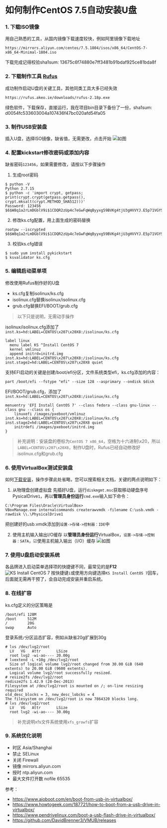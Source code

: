 如何制作CentOS 7.5自动安装U盘
==========================

### 1. 下载ISO镜像
用自己熟悉的工具，从国内镜像下载速度较快，例如阿里镜像下载地址
```
https://mirrors.aliyun.com/centos/7.5.1804/isos/x86_64/CentOS-7-x86_64-Minimal-1804.iso
```
下载完成记得校验sha1sum: 13675c6f74880e7ff3481b91bdaf925ce81bda8f

### 2. 下载制作工具 [Rufus](https://rufus.akeo.ie/)
成功制作启动U盘的关键工具，其他同类工具大多已经失效
```
https://rufus.akeo.ie/downloads/rufus-2.18p.exe
```
绿色软件，下载保存，直接运行，我在项目bin目录下备份了一份，sha1sum: d0054fc533603004a107436f47bc020afd54fa05

### 3. 制作USB安装盘

插入U盘，选择ISO镜像，缺省值，无需更改，点击开始
![如图](img/rufus.png)

### 4. 配置kickstart修改密码或添加内容

缺省密码`123456`，如果需要修改，请按以下步骤操作

1. 生成root密码
```
$ python -V
Python 2.7.15
$ python -c 'import crypt, getpass; print(crypt.crypt(getpass.getpass(), crypt.mksalt(crypt.METHOD_SHA512)))'
Password: 123456
$6$W8q1a2rLmDGblV9i$1CDQR2zUp4c7eGwFqWqByyxg59BVKg4tjU3gHVVYJ.E5p71VGYSaYVDR2hDP.7c5uFuvnoIgUpuHSH4UVn9y4.
```
2. 修改ks.cfg配置，用上面生成的密码替换
```
rootpw --iscrypted $6$W8q1a2rLmDGblV9i$1CDQR2zUp4c7eGwFqWqByyxg59BVKg4tjU3gHVVYJ.E5p71VGYSaYVDR2hDP.7c5uFuvnoIgUpuHSH4UVn9y4.
```
3. 校验ks.cfg错误
```
$ sudo yum install pykickstart
$ ksvalidator ks.cfg
```

### 5. 编辑启动菜单项
修改使用Rufus制作好的U盘
- ks.cfg复制isolinux/ks.cfg
- isolinux.cfg替换isolinux/isolinux.cfg
- grub.cfg替换EFI/BOOT/grub.cfg

> 以下只是说明，无需动手操作

isolinux/isolinux.cfg添加了`inst.ks=hd:LABEL=CENTOS\x207\x20X8:/isolinux/ks.cfg`
```
label linux
  menu label KS ^Install CentOS 7
  kernel vmlinuz
  append initrd=initrd.img inst.ks=hd:LABEL=CENTOS\x207\x20X8:/isolinux/ks.cfg inst.stage2=hd:LABEL=CENTOS\x207\x20X8 quiet
```

支持EFI启动的关键是创建/boot/efi分区，文件系统类型efi，ks.cfg添加的内容：
```
part /boot/efi --fstype "efi" --size 128 --asprimary --ondisk $disk
```

EFI/BOOT/grub.cfg，添加了`inst.ks=hd:LABEL=CENTOS\x207\x20X8:/isolinux/ks.cfg`
```
menuentry 'EFI Install CentOS 7' --class fedora --class gnu-linux --class gnu --class os {
    linuxefi /images/pxeboot/vmlinuz inst.ks=hd:LABEL=CENTOS\x207\x20X8:/isolinux/ks.cfg inst.stage2=hd:LABEL=CENTOS\x207\x20X8 quiet
    initrdefi /images/pxeboot/initrd.img
}
```

>补充说明：安装盘的卷标为`CentOS 7 x86_64`，空格为十六进制\x20，所以`LABEL=CENTOS\x207\x20X8`，制作U盘时，Rufus已经自动修改好isolinux.cfg和grub.cfg

### 6. 使用VirtualBox测试安装盘
如何[下载安装](https://download.virtualbox.org/virtualbox/5.2.8/VirtualBox-5.2.8-121009-Win.exe)，操作步骤此处省略，您可以搜索相关文档，关键的两点说明如下：

1. 从物理盘创建虚拟盘
先插好U盘，运行`diskmgmt.msc`获取移动硬盘序号PysicalDrive`1`，再以**管理员身份运行**`cmd.exe`输入如下命令：
```
C:\Program Files\Oracle\VirtualBox>
VBoxManage.exe internalcommands createrawvmdk -filename C:\usb.vmdk -rawdisk \\.\PhysicalDrive1
```
把创建好的usb.vmdk添加到`设置->存储->控制器：IDE`中

2. 使用主机输入输出I/O缓存
以**管理员身份运行**VirtualBox，`设置->存储->控制器：SATA`，☑使用主机输入输出（I/O）缓存 ![如图](img/usboot.png)

### 7. 使用U盘启动安装系统
各品牌进入启动菜单选择项的快捷键不同，最常见的是**F12**
![KS Install CentOS 7](img/ksins.png)
按快捷键`i`或使用方向键选择`KS Install CentOS 7`回车，后面就无需再干预了，会自动完成安装并重启系统。

### 8. 在线扩容

ks.cfg定义的分区策略是
```
/boot/efi 128M
/boot     512M
/         20G
swap      Auto
```

登录系统`/`分区运态扩容，例如从缺省20g扩展到30g
```
# lvs /dev/lvg2/root
  LV   VG   Attr       LSize
  root lvg2 -wi-ao---- 20.00g
# lvextend -L +10g /dev/lvg2/root
  Size of logical volume lvg2/root changed from 30.00 GiB (640 extents) to 20.00 GiB (9600 extents).
  Logical volume lvg2/root successfully resized.
# resize2fs /dev/lvg2/root
redisze2fs 1.42.9 (28-Dec-2013)
Filesystem at /dev/lvg2/root is mounted on /; on-line resizing required
old_desc_blocks = 3, new_desc_lobcks = 4
The filesystem on /dev/lvg2/root is now 7864320 blocks long.
# lvs /dev/lvg2/root
  LV   VG   Attr       LSize
  root lvg2 -wi-ao---- 30.00g
```

> 补充说明xfs文件系统使用`xfs_growfs`扩容

### 9. 系统优化说明
* 时区 Asia/Shanghai
* 禁止 SELinux
* 关闭 Firewall
* 镜像 mirrors.aliyun.com
* 授时 ntp.aliyun.com
* 最大文件打开数 nofile 65535

参考：
- https://www.aioboot.com/en/boot-from-usb-in-virtualbox/
- https://www.howtogeek.com/187721/how-to-boot-from-a-usb-drive-in-virtualbox/
- https://www.pendrivelinux.com/boot-a-usb-flash-drive-in-virtualbox/
- https://github.com/DavidBrenner3/VMUB/releases
